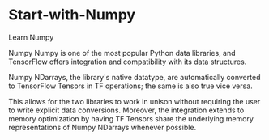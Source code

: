 # Start-with-Numpy
Learn Numpy

Numpy
Numpy is one of the most popular Python data libraries, and TensorFlow offers integration and compatibility with its data structures.

Numpy NDarrays, the library's native datatype, are automatically converted to TensorFlow Tensors in TF operations; the same is also true vice versa.

This allows for the two libraries to work in unison without requiring the user to write explicit data conversions. Moreover, the integration extends to memory optimization by having TF Tensors share the underlying memory representations of Numpy NDarrays whenever possible.
